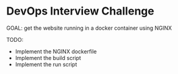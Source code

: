 # DevOps Interview Challenge

GOAL: get the website running in a docker container using NGINX

TODO:

- Implement the NGINX dockerfile
- Implement the build script
- Implement the run script

